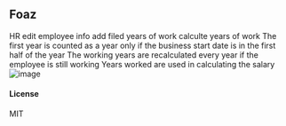 ## Foaz

HR
edit employee info 
add filed years of work 
calculte years of work
The first year is counted as a year only if the business start date is in the first half of the year
The working years are recalculated every year if the employee is still working
Years worked are used in calculating the salary
![image](https://user-images.githubusercontent.com/112344657/213839746-fdc05d9f-68ac-43db-9aea-12b04505320a.png)


#### License

MIT
